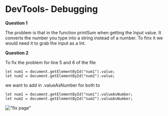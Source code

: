 # DevTools- Debugging

**Question 1**

The problem is that in the function printSum when getting the Input value. It converts the number you type into a string instead of a number. To finx it we would need it to grab the input as a Int.

**Question 2**

To fix the problem for line 5 and 6 of the file

```
let num1 = document.getElementById("num1").value;
let num2 = document.getElementById("num2").value;
```

we want to add in .valueAsNumber for both to

```
let num1 = document.getElementById("num1").valueAsNumber;
let num2 = document.getElementById("num2").valueAsNumber;
```
!["fix page"](screenshots/fix.png)

